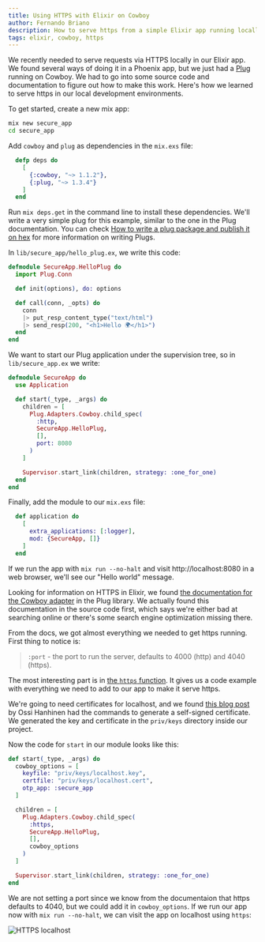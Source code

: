 ```yaml
---
title: Using HTTPS with Elixir on Cowboy
author: Fernando Briano
description: How to serve https from a simple Elixir app running locally with Cowboy in development mode
tags: elixir, cowboy, https
---
```


We recently needed to serve requests via HTTPS locally in our Elixir app. We found several ways of doing it in a Phoenix app, but we just had a [Plug](https://github.com/elixir-plug/plug) running on Cowboy. We had to go into some source code and documentation to figure out how to make this work. Here's how we learned to serve https in our local development environments.

To get started, create a new mix app:

```bash
mix new secure_app
cd secure_app
```

Add `cowboy` and `plug` as dependencies in the `mix.exs` file:

```elixir
  defp deps do
    [
      {:cowboy, "~> 1.1.2"},
      {:plug, "~> 1.3.4"}
    ]
  end

```

Run `mix deps.get` in the command line to install these dependencies. We'll write a very simple plug for this example, similar to the one in the Plug documentation. You can check [How to write a plug package and publish it on hex](/posts/how-to-write-a-plug-package-and-publish-it-on-hex/) for more information on writing Plugs.

In `lib/secure_app/hello_plug.ex`, we write this code:

```elixir
defmodule SecureApp.HelloPlug do
  import Plug.Conn

  def init(options), do: options

  def call(conn, _opts) do
    conn
    |> put_resp_content_type("text/html")
    |> send_resp(200, "<h1>Hello 🌍</h1>")
  end
end
```

We want to start our Plug application under the supervision tree, so in `lib/secure_app.ex` we write:

```elixir
defmodule SecureApp do
  use Application

  def start(_type, _args) do
    children = [
      Plug.Adapters.Cowboy.child_spec(
        :http,
        SecureApp.HelloPlug,
        [],
        port: 8080
      )
    ]

    Supervisor.start_link(children, strategy: :one_for_one)
  end
end
```

Finally, add the module to our `mix.exs` file:

```elixir
  def application do
    [
      extra_applications: [:logger],
      mod: {SecureApp, []}
    ]
  end
```

If we run the app with `mix run --no-halt` and visit http://localhost:8080 in a web browser, we'll see our "Hello world" message.

Looking for information on HTTPS in Elixir, we found [the documentation for the Cowboy adapter](https://hexdocs.pm/plug/Plug.Adapters.Cowboy.html#content) in the Plug library. We actually found this documentation in the source code first, which says we're either bad at searching online or there's some search engine optimization missing there.

From the docs, we got almost everything we needed to get https running. First thing to notice is:

>`:port` - the port to run the server, defaults to 4000 (http) and 4040 (https).

The most interesting part is in [the `https` function](https://hexdocs.pm/plug/Plug.Adapters.Cowboy.html#https/3). It gives us a code example with everything we need to add to our app to make it serve https.

We're going to need certificates for localhost, and we found [this blog post](http://ohanhi.com/phoenix-ssl-localhost.html) by Ossi Hanhinen had the commands to generate a self-signed certificate. We generated the key and certificate in the `priv/keys` directory inside our project.

Now the code for `start` in our module looks like this:

```elixir
def start(_type, _args) do
  cowboy_options = [
    keyfile: "priv/keys/localhost.key",
    certfile: "priv/keys/localhost.cert",
    otp_app: :secure_app
  ]

  children = [
    Plug.Adapters.Cowboy.child_spec(
      :https,
      SecureApp.HelloPlug,
      [],
      cowboy_options
    )
  ]

  Supervisor.start_link(children, strategy: :one_for_one)
end
```

We are not setting a port since we know from the documentaion that https defaults to 4040, but we could add it in `cowboy_options`. If we run our app now with `mix run --no-halt`, we can visit the app on localhost using `https`:

![HTTPS localhost](/images/posts/elixir-https-cowboy.gif "HTTPS localhost")
